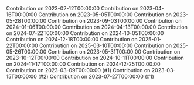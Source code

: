 Contribution on 2023-02-12T00:00:00
Contribution on 2023-04-16T00:00:00
Contribution on 2023-05-05T00:00:00
Contribution on 2023-05-28T00:00:00
Contribution on 2023-09-03T00:00:00
Contribution on 2024-01-06T00:00:00
Contribution on 2024-04-13T00:00:00
Contribution on 2024-07-22T00:00:00
Contribution on 2024-10-05T00:00:00
Contribution on 2024-12-18T00:00:00
Contribution on 2025-01-22T00:00:00
Contribution on 2025-03-10T00:00:00
Contribution on 2025-05-26T00:00:00
Contribution on 2023-05-31T00:00:00
Contribution on 2023-10-12T00:00:00
Contribution on 2024-10-11T00:00:00
Contribution on 2024-11-17T00:00:00
Contribution on 2024-12-25T00:00:00
Contribution on 2023-03-09T00:00:00 (#1)
Contribution on 2023-03-15T00:00:00 (#2)
Contribution on 2023-07-27T00:00:00 (#1)
